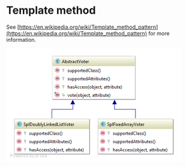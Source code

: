 Template method
========================================

See [https://en.wikipedia.org/wiki/Template_method_pattern](https://en.wikipedia.org/wiki/Template_method_pattern) for more information.

![Template method UML](doc/TemplateMethod.png)
